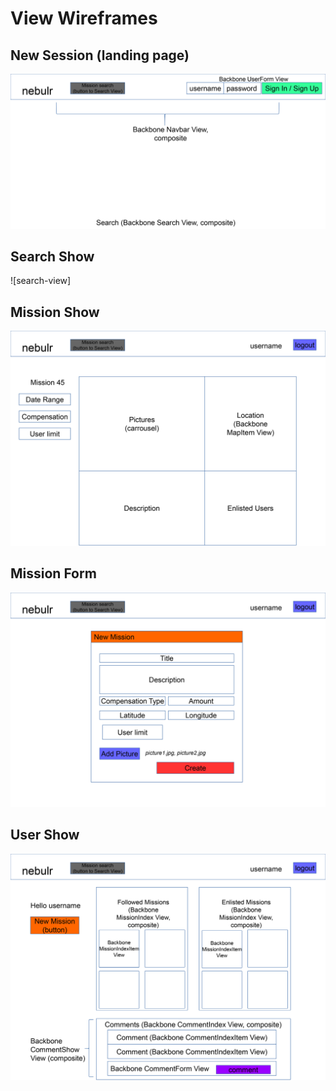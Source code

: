 # View Wireframes

## New Session (landing page)
![new-session]

## Search Show
![search-view]

## Mission Show
![mission-show]

## Mission Form
![mission-form]

## User Show
![user-show]

[new-session]: ./wireframes/new_session.png
[search-show]: ./wireframes/search_show.png
[mission-show]: ./wireframes/mission_show.png
[mission-form]: ./wireframes/mission_form.png
[user-show]: ./wireframes/user_show.png
